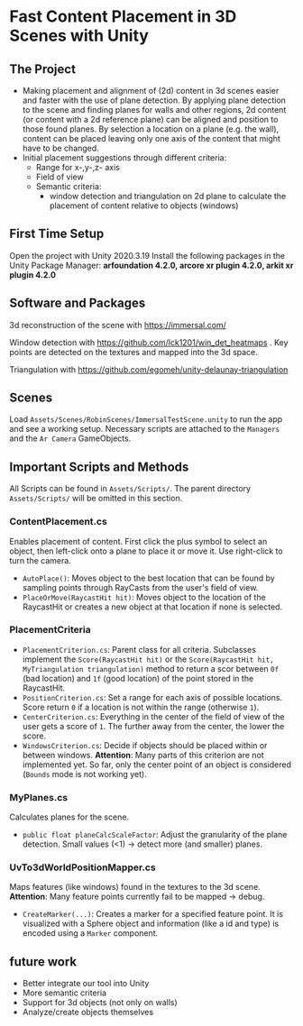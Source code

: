 # Fast Content Placement in 3D Scenes with Unity
## The Project
- Making placement and alignment of (2d) content in 3d scenes easier and faster with the use of plane detection. By applying plane detection to the scene and finding planes for walls and other regions, 2d content (or content with a 2d reference plane) can be aligned and position to those found planes. By selection a location on a plane (e.g. the wall), content can be placed leaving only one axis of the content that might have to be changed. 
- Initial placement suggestions through different criteria:
    - Range for x-,y-,z- axis
    - Field of view
    - Semantic criteria:
        - window detection and triangulation on 2d plane to calculate the placement of content relative to objects (windows)

## First Time Setup
Open the project with Unity 2020.3.19
Install the following packages in the Unity Package Manager:
**arfoundation 4.2.0, arcore xr plugin 4.2.0, arkit xr plugin 4.2.0**

## Software and Packages
3d reconstruction of the scene with https://immersal.com/

Window detection with https://github.com/lck1201/win_det_heatmaps . Key points are detected on the textures and mapped into the 3d space.

Triangulation with https://github.com/egomeh/unity-delaunay-triangulation

## Scenes
Load `Assets/Scenes/RobinScenes/ImmersalTestScene.unity` to run the app and see a working setup. Necessary scripts are attached to the `Managers` and the `Ar Camera` GameObjects.

## Important Scripts and Methods
All Scripts can be found in `Assets/Scripts/`. The parent directory `Assets/Scripts/` will be omitted in this section.

### ContentPlacement.cs
Enables placement of content. First click the plus symbol to select an object, then left-click onto a plane to place it or move it. Use right-click to turn the camera. 
- `AutoPlace()`: Moves object to the best location that can be found by sampling points through RayCasts from the user's field of view. 
- `PlaceOrMove(RaycastHit hit)`: Moves object to the location of the RaycastHit or creates a new object at that location if none is selected. 

### PlacementCriteria
- `PlacementCriterion.cs`: Parent class for all criteria. Subclasses implement the `Score(RaycastHit hit)` or the `Score(RaycastHit hit, MyTriangulation triangulation)` method to return a scor between `0f` (bad location) and `1f` (good location) of the point stored in the RaycastHit.  
- `PositionCriterion.cs`: Set a range for each axis of possible locations. Score return `0` if a location is not within the range (otherwise `1`).
- `CenterCriterion.cs`: Everything in the center of the field of view of the user gets a score of `1`. The further away from the center, the lower the score.
- `WindowsCriterion.cs`: Decide if objects should be placed within or between windows. **Attention**: Many parts of this criterion are not implemented yet. So far, only the center point of an object is considered (`Bounds` mode is not working yet).

### MyPlanes.cs
Calculates planes for the scene. 
- `public float planeCalcScaleFactor`: Adjust the granularity of the plane detection. Small values (<1) -> detect more (and smaller) planes.


### UvTo3dWorldPositionMapper.cs
Maps features (like windows) found in the textures to the 3d scene. **Attention**: Many feature points currently fail to be mapped -> debug.
- `CreateMarker(...)`: Creates a marker for a specified feature point. It is visualized with a Sphere object and information (like a id and type) is encoded using a `Marker` component. 


## future work
- Better integrate our tool into Unity
- More semantic criteria
- Support for 3d objects (not only on walls)
- Analyze/create objects themselves